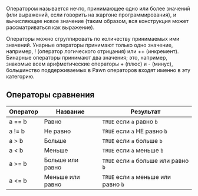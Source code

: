 Оператором называется нечто, принимающее одно или более значений (или выражений, если говорить на жаргоне программирования), и вычисляющее новое значение (таким образом, вся конструкция может рассматриваться как выражение).

Операторы можно сгруппировать по количеству принимаемых ими значений. Унарные операторы принимают только одно значение, например, ! (оператор логического отрицания) или ++ (инкремент). Бинарные операторы принимают два значения; это, например, знакомые всем арифметические операторы + (плюс) и - (минус), большинство поддерживаемых в Pawn операторов входят именно в эту категорию.

Операторы сравнения
---

Оператор | Название | Результат
--- | --- | ---
a == b | Равно | `TRUE` если `a` равно `b`
a != b | Не равно | `TRUE` если `a` НЕ равно `b`
a > b | Больше | `TRUE` если `a` больше `b`
a < b | Меньше | `TRUE` если `a` меньше `b`
a >= b | Больше или равно | `TRUE` если `a` больше или равно `b`
a <= b | Меньше или равно | `TRUE` если `a` меньше или равно `b`
